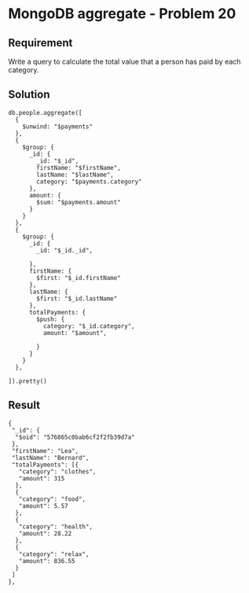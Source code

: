 # MongoDB aggregate - Problem 20

## Requirement

Write a query to calculate the total value that a person has paid by each category.

## Solution

```agg
db.people.aggregate([
  {
    $unwind: "$payments"
  },
  {
    $group: {
      _id: {
        _id: "$_id",
        firstName: "$firstName",
        lastName: "$lastName",
        category: "$payments.category"
      },
      amount: {
        $sum: "$payments.amount"
      }
    }
  },
  {
    $group: {
      _id: {
        _id: "$_id._id",

      },
      firstName: {
        $first: "$_id.firstName"
      },
      lastName: {
        $first: "$_id.lastName"
      },
      totalPayments: {
        $push: {
          category: "$_id.category",
          amount: "$amount",

        }
      }
    }
  },

]).pretty()

```

## Result

```result
{
 "_id": {
  "$oid": "576865c0bab6cf2f2fb39d7a"
 },
 "firstName": "Lea",
 "lastName": "Bernard",
 "totalPayments": [{
   "category": "clothes",
   "amount": 315
  },
  {
   "category": "food",
   "amount": 5.57
  },
  {
   "category": "health",
   "amount": 28.22
  },
  {
   "category": "relax",
   "amount": 836.55
  }
 ]
},

```
